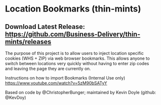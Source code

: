 # Location Bookmarks (thin-mints)

## Download Latest Release: https://github.com/Business-Delivery/thin-mints/releases


The purpose of this project is to allow users to inject location specific cookies (WHS + ZIP) via web browser bookmarks.
This allows anyone to switch between locations very quickly without having to enter zip codes and leaving the page they are currently on.

Instructions on how to import Bookmarks (Internal Use only) https://www.youtube.com/watch?v=5zM90bSATyY

Based on code by @ChristopherBunger; maintained by Kevin Doyle (github: @KevDoy)
